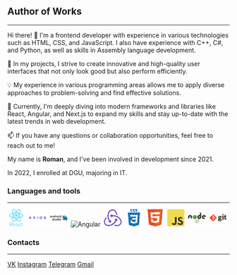 ## Author of Works
***
Hi there! 👋 I'm a frontend developer with experience in various technologies such as HTML, CSS, and JavaScript. I also have experience with C++, C#, and Python, as well as skills in Assembly language development.

🚀 In my projects, I strive to create innovative and high-quality user interfaces that not only look good but also perform efficiently.

💡 My experience in various programming areas allows me to apply diverse approaches to problem-solving and find effective solutions.

🌱 Currently, I'm deeply diving into modern frameworks and libraries like React, Angular, and Next.js to expand my skills and stay up-to-date with the latest trends in web development.

📫 If you have any questions or collaboration opportunities, feel free to reach out to me!

My name is **Roman**, and I've been involved in development since 2021.

In 2022, I enrolled at DGU, majoring in IT.

### __Languages ​​and tools__
***
<div>
  <img src="https://github.com/devicons/devicon/blob/master/icons/react/react-original-wordmark.svg" title="React" alt="React" width="40" height="40"/>&nbsp;
  <img src="https://github.com/devicons/devicon/blob/master/icons/axios/axios-plain-wordmark.svg" title="Axios" alt="Axios" width="40" height="40"/>&nbsp;
  <img src="https://github.com/devicons/devicon/blob/master/icons/androidstudio/androidstudio-original-wordmark.svg" title="androidstudio" alt="androidstudio" width="40" height="40"/>&nbsp;
  <img src="https://github.com/devicons/devicon/blob/master/icons/androidstudio/androidstudio-original-wordmark.svg](https://github.com/devicons/devicon/blob/master/icons/angularjs/angularjs-original.svg" title="Angular" alt="Angular" width="40" height="40"/>&nbsp;
  <img src="https://github.com/devicons/devicon/blob/master/icons/redux/redux-original.svg" title="Redux" alt="Redux " width="40" height="40"/>&nbsp;
  <img src="https://github.com/devicons/devicon/blob/master/icons/css3/css3-plain-wordmark.svg"  title="CSS3" alt="CSS" width="40" height="40"/>&nbsp;
  <img src="https://github.com/devicons/devicon/blob/master/icons/html5/html5-original.svg" title="HTML5" alt="HTML" width="40" height="40"/>&nbsp;
  <img src="https://github.com/devicons/devicon/blob/master/icons/javascript/javascript-original.svg" title="JavaScript" alt="JavaScript" width="40" height="40"/>&nbsp;
  <img src="https://github.com/devicons/devicon/blob/master/icons/nodejs/nodejs-original-wordmark.svg" title="NodeJS" alt="NodeJS" width="40" height="40"/>&nbsp;
  <img src="https://github.com/devicons/devicon/blob/master/icons/git/git-original-wordmark.svg" title="Git" alt="Git" width="40" height="40"/>
</div>


### __Contacts__
***
[VK](https://vk.com/relmontov)
[Instagram](https://www.instagram.com/p/Cc0yk2KNntR_ka35FH--mGbXx-sRMoNZ87gexg0/?igshid=YmMyMTA2M2Y=)
[Telegram](https://t.me/Relmontov)
[Gmail](relmontovro@gmail.com)

